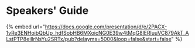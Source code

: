 # Speakers' Guide





{% embed url="https://docs.google.com/presentation/d/e/2PACX-1vRe3ENHoibQbUp_hdfSobHB6MXoicNG0E39w4tMqG8lERluuVC879AkT_ALstPTP8eillrNsYu2SRTx/pub?delayms=5000&loop=false&start=false" %}
